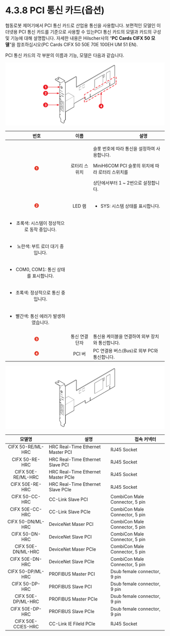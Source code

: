 ﻿# 4.3.8 PCI 통신 카드(옵션)

협동로봇 제어기에서 PCI 통신 카드로 산업용 통신을 사용합니다. 보편적인 모델인 이더넷용 PCI 통신 카드를 기준으로 사용할 수 있는PCI 통신 카드의 모델과 카드의 구성 및 기능에 대해 설명합니다. 자세한 내용은 Hilscher사의 “**PC Cards CIFX 50 모델**”을 참조하십시오(PC Cards CIFX 50 50E 70E 100EH UM 51 EN).

PCI 통신 카드의 각 부분의 이름과 기능, 모델은 다음과 같습니다.

![그림 45 PCI 통신 카드 외관(좌) / 전면(우)](../../../_assets/image125.png)

|                      **번호**                      |  **이름**  | 　　　　　　　**설명**                                                                                         |
| :----------------------------------------------: | :------: | ----------------------------------------------------------------------------------------------------- |
| ![Adobe Systems](../../../_assets/1.png) |  로터리 스위치 | <p>슬롯 번호에 따라 통신을 설정하여 사용합니다.</p><p>MiniH6COM PCI 슬롯의 위치에 따라 로터리 스위치를</p><p>상단에서부터 1 ~ 2번으로 설정합니다.</p> |
| ![Adobe Systems](../../../_assets/2.png) |   LED 램  | <ul><li>SYS: 시스템 상태를 표시합니다.</li></ul>                                                                 |
|    <ul><li>초록색: 시스템이 정상적으로 동작 중입니다.</li></ul>    |          |                                                                                                       |
|       <ul><li>노란색: 부트 로더 대기 중입니다.</li></ul>      |          |                                                                                                       |
|    <ul><li>COM0, COM1: 통신 상태를 표시합니다.</li></ul>   |          |                                                                                                       |
|       <ul><li>초록색: 정상적으로 통신 중입니다.</li></ul>      |          |                                                                                                       |
|      <ul><li>빨간색: 통신 에러가 발생하였습니다.</li></ul>      |          |                                                                                                       |
|                                                  |          |                                                                                                       |
| ![Adobe Systems](../../../_assets/3.png) | 통신 연결 단자 | 통신용 케이블을 연결하여 외부 장치와 통신합니다.                                                                           |
| ![Adobe Systems](../../../_assets/4.png) |   PCI 버  | PC 연결용 버스(Bus)로 외부 PC와 통신합니다.                                                                         |

![그림 46 PCI 통신 카드 모델](../../../_assets/image126.png)

|       **모델명**      | 　　　　　**설명**                        | 　　　　**접속 커넥터**                 |
| :----------------: | ---------------------------------- | ------------------------------ |
|  CIFX 50-RE/ML-HRC | HRC Real-Time Ethernet Master PCI  | RJ45 Socket                    |
|   CIFX 50-RE-HRC   | HRC Real-Time Ethernet Slave PCI   | RJ45 Socket                    |
| CIFX 50E-RE/ML-HRC | HRC Real-Time Ethernet Master PCIe | RJ45 Socket                    |
|   CIFX 50E-RE-HRC  | HRC Real-Time Ethernet Slave PCIe  | RJ45 Socket                    |
|   CIFX 50-CC-HRC   | CC-Link Slave PCI                  | CombiCon Male Connector, 5 pin |
|   CIFX 50E-CC-HRC  | CC-Link Slave PCIe                 | CombiCon Male Connector, 5 pin |
|  CIFX 50-DN/ML-HRC | DeviceNet Maser PCI                | CombiCon Male Connector, 5 pin |
|   CIFX 50-DN-HRC   | DeviceNet Slave PCI                | CombiCon Male Connector, 5 pin |
| CIFX 50E-DN/ML-HRC | DeviceNet Maser PCIe               | CombiCon Male Connector, 5 pin |
|   CIFX 50E-DN-HRC  | DeviceNet Slave PCIe               | CombiCon Male Connector, 5 pin |
|  CIFX 50-DP/ML-HRC | PROFIBUS Master PCI                | Dsub female connector, 9 pin   |
|   CIFX 50-DP-HRC   | PROFIBUS Slave PCI                 | Dsub female connector, 9 pin   |
| CIFX 50E-DP/ML-HRC | PROFIBUS Master PCIe               | Dsub female connector, 9 pin   |
|   CIFX 50E-DP-HRC  | PROFIBUS Slave PCIe                | Dsub female connector, 9 pin   |
| CIFX 50E-CCIES-HRC | CC-Link IE Fileld PCIe             | RJ45 Socket                    |
